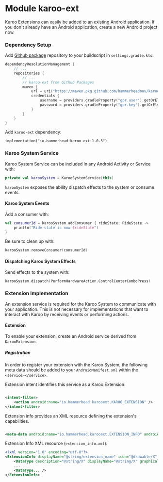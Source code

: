 # Module karoo-ext

Karoo Extensions can easily be added to an existing Android application. If you
don't already have an Android application, create a new Android project now.

### Dependency Setup

Add [Github package](https://docs.github.com/en/packages/working-with-a-github-packages-registry/working-with-the-gradle-registry#using-a-published-package) repository to your buildscript in `settings.gradle.kts`:

```kotlin
dependencyResolutionManagement {
    // ...
    repositories {
        // ...
        // karoo-ext from Github Packages
        maven {
            url = uri("https://maven.pkg.github.com/hammerheadnav/karoo-ext")
            credentials {
                username = providers.gradleProperty("gpr.user").getOrElse(System.getenv("USERNAME"))
                password = providers.gradleProperty("gpr.key").getOrElse(System.getenv("TOKEN"))
            }
        }
    }
}
```

Add `karoo-ext` dependency:

```
implementation("io.hammerhead:karoo-ext:1.0.3")
```

### Karoo System Service

Karoo System Service can be included in any Android Activity or Service with:

```kotlin
private val karooSystem = KarooSystemService(this)
```

`karooSystem` exposes the ability dispatch effects to the system or consume events.

#### Karoo System Events

Add a consumer with:

```kotlin
val consumerId = karooSystem.addConsumer { rideState: RideState ->
    println("Ride state is now $rideState")
}
```

Be sure to clean up with:

```kotlin
karooSystem.removeConsumer(consumerId)
```

#### Dispatching Karoo System Effects

Send effects to the system with:

```kotlin
karooSystem.dispatch(PerformHardwareAction.ControlCenterComboPress)
```

### Extension Implementation

An extension service is required for the Karoo System to communicate with your application. This is not
necessary for implementations that want to interact with Karoo by receiving events or performing actions.

#### Extension

To enable your extension, create an Android service derived from `KarooExtension`.

##### Registration

In order to register your extension with the Karoo System,
the following meta data should be added to your `AndroidManifest.xml`
within the `<service></service>`.

Extension intent identifies this service as a Karoo Extension:

```xml

<intent-filter>
    <action android:name="io.hammerhead.karooext.KAROO_EXTENSION" />
</intent-filter>
```

Extension info provides an XML resource defining the extension's capabilities.

```xml

<meta-data android:name="io.hammerhead.karooext.EXTENSION_INFO" android:resource="@xml/extension_info" />
```

Extension Info XML resource (`extension_info.xml`):

```xml
<?xml version="1.0" encoding="utf-8"?>
<ExtensionInfo displayName="@string/extension_name" icon="@drawable/X" id="<extension-id>" scansDevices="true">
    <DataType description="@string/X" displayName="@string/X" graphical="true" icon="@drawable/X" typeId="<type id>" />
    ...
    <DataType... />
</ExtensionInfo>
```

